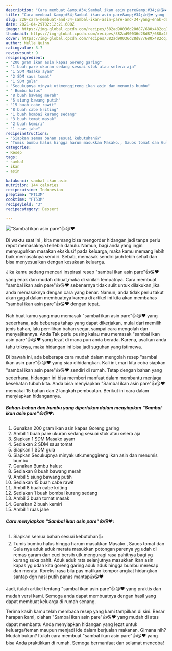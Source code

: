 ```yaml
---
description: "Cara membuat &amp;#34;Sambal ikan asin pare&amp;#34;👍😘❤️ yang enak dan Mudah Dibuat"
title: "Cara membuat &amp;#34;Sambal ikan asin pare&amp;#34;👍😘❤️ yang enak dan Mudah Dibuat"
slug: 229-cara-membuat-and-34-sambal-ikan-asin-pare-and-34-yang-enak-dan-mudah-dibuat
date: 2021-04-29T02:12:21.600Z
image: https://img-global.cpcdn.com/recipes/382ad90036d28d87/680x482cq70/sambal-ikan-asin-pare👍😘❤️-foto-resep-utama.jpg
thumbnail: https://img-global.cpcdn.com/recipes/382ad90036d28d87/680x482cq70/sambal-ikan-asin-pare👍😘❤️-foto-resep-utama.jpg
cover: https://img-global.cpcdn.com/recipes/382ad90036d28d87/680x482cq70/sambal-ikan-asin-pare👍😘❤️-foto-resep-utama.jpg
author: Nelle Quinn
ratingvalue: 3.7
reviewcount: 9
recipeingredient:
- "200 gram ikan asin kapas Goreng garing"
- "1 buah pare ukuran sedang sesuai stok atau selera aja"
- "1 SDM Masako ayam"
- "2 SDM saus tomat"
- "1 SDM gula"
- "Secukupnya minyak utkmenggireng ikan asin dan menumis bumbu"
- " Bumbu halus"
- "8 buah bawang merah"
- "5 siung bawang putih"
- "15 buah cabe rawit"
- "8 buah cabe kriting"
- "1 buah bombai kurang sedang"
- "3 buah tomat masak"
- "2 buah kemiri"
- "1 ruas jahe"
recipeinstructions:
- "Siapkan semua bahan sesuai kebutuhan👍"
- "Tumis bumbu halus hingga harum masukkan Masako., Sauos tomat dan Gula nya aduk aduk merata masukkan potongan parenya yg udah di remas garam dan cuci bersih utk.menguragi rasa pahitnya bagi yg kurang suka pahit. Aduk aduk rata selanjutnya masukkan ikan asin kapas yg udah kita goreng garing aduk aduk hingga bumbu meresap dan merata. Koreksi rasa bila pas matikan kompor angkat hidangkan santap dgn nasi putih panas mantap👍😘❤️"
categories:
- Resep
tags:
- sambal
- ikan
- asin

katakunci: sambal ikan asin 
nutrition: 144 calories
recipecuisine: Indonesian
preptime: "PT13M"
cooktime: "PT53M"
recipeyield: "3"
recipecategory: Dessert

---
```



![&#34;Sambal ikan asin pare&#34;👍😘❤️](https://img-global.cpcdn.com/recipes/382ad90036d28d87/680x482cq70/sambal-ikan-asin-pare👍😘❤️-foto-resep-utama.jpg)

Di waktu  saat ini , kita memang bisa mengorder hidangan jadi tanpa perlu repot memasaknya terlebih dahulu. Namun, bagi anda yang ingin menyuguhkan masakan eksklusif pada keluarga, maka kamu memang lebih baik memasaknya sendiri. Sebab, memasak sendiri jauh lebih sehat dan bisa menyesuaikan dengan kesukaan keluarga.

Jika kamu sedang mencari inspirasi resep &#34;sambal ikan asin pare&#34;👍😘❤️ yang enak dan mudah dibuat,maka di sinilah tempatnya. Cara membuat &#34;sambal ikan asin pare&#34;👍😘❤️  sebenarnya tidak sulit untuk dilakukan jika anda memasaknya dengan cara yang benar. Namun, anda tidak perlu takut akan gagal dalam membuatnya 
karena di artikel ini kita akan membahas &#34;sambal ikan asin pare&#34;👍😘❤️ dengan tepat.  



Nah buat kamu yang mau memasak &#34;sambal ikan asin pare&#34;👍😘❤️ yang sederhana, ada beberapa tahap yang dapat dikerjakan, mulai dari memilih jenis bahan, lalu pemilihan bahan segar, sampai cara mengolah dan menyajikannya. Anda Tak perlu pusing kalau mau memasak &#34;sambal ikan asin pare&#34;👍😘❤️ yang lezat di mana pun anda berada. Karena, asalkan anda  tahu triknya, maka hidangan ini bisa jadi suguhan yang istimewa.

Di bawah ini, ada beberapa cara mudah dalam mengolah resep &#34;sambal ikan asin pare&#34;👍😘❤️ yang siap dihidangkan. Kali ini, mari kita coba siapkan &#34;sambal ikan asin pare&#34;👍😘❤️ sendiri di rumah. Tetap dengan bahan yang sederhana, hidangan ini bisa memberi manfaat dalam membantu menjaga kesehatan tubuh kita. Anda bisa menyiapkan &#34;Sambal ikan asin pare&#34;👍😘❤️ memakai 15 bahan dan 2 langkah pembuatan. Berikut ini cara dalam menyiapkan hidangannya.

<!--inarticleads1-->

##### Bahan-bahan dan bumbu yang diperlukan dalam menyiapkan &#34;Sambal ikan asin pare&#34;👍😘❤️:

1. Gunakan 200 gram ikan asin kapas Goreng garing
1. Ambil 1 buah pare ukuran sedang sesuai stok atau selera aja
1. Siapkan 1 SDM Masako ayam
1. Sediakan 2 SDM saus tomat
1. Siapkan 1 SDM gula
1. Siapkan Secukupnya minyak utk.menggireng ikan asin dan menumis bumbu
1. Gunakan  Bumbu halus:
1. Sediakan 8 buah bawang merah
1. Ambil 5 siung bawang putih
1. Sediakan 15 buah cabe rawit
1. Ambil 8 buah cabe kriting
1. Sediakan 1 buah bombai kurang sedang
1. Ambil 3 buah tomat masak
1. Gunakan 2 buah kemiri
1. Ambil 1 ruas jahe




<!--inarticleads2-->

##### Cara menyiapkan &#34;Sambal ikan asin pare&#34;👍😘❤️:

1. Siapkan semua bahan sesuai kebutuhan👍
1. Tumis bumbu halus hingga harum masukkan Masako., Sauos tomat dan Gula nya aduk aduk merata masukkan potongan parenya yg udah di remas garam dan cuci bersih utk.menguragi rasa pahitnya bagi yg kurang suka pahit. Aduk aduk rata selanjutnya masukkan ikan asin kapas yg udah kita goreng garing aduk aduk hingga bumbu meresap dan merata. Koreksi rasa bila pas matikan kompor angkat hidangkan santap dgn nasi putih panas mantap👍😘❤️




Jadi, itulah artikel tentang  &#34;sambal ikan asin pare&#34;👍😘❤️  yang praktis dan mudah versi kami. Semoga anda dapat membuatnya dengan hasil yang dapat membuat keluarga di rumah senang. 

Terima kasih kamu telah membaca resep yang kami tampilkan di sini. Besar harapan kami, olahan  &#34;Sambal ikan asin pare&#34;👍😘❤️ yang mudah di atas dapat membantu Anda menyiapkan hidangan yang lezat untuk keluarga/teman maupun menjadi ide dalam berjualan makanan. Gimana nih? Mudah bukan? Itulah cara membuat &#34;sambal ikan asin pare&#34;👍😘❤️ yang bisa Anda praktikkan di rumah. Semoga bermanfaat dan selamat mencoba!

